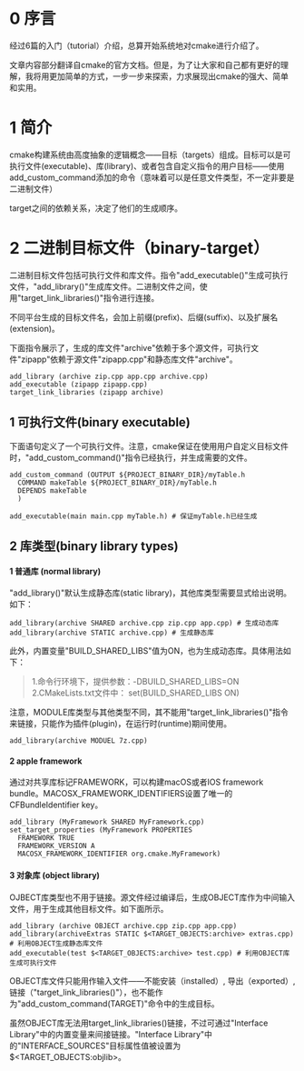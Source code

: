 # 0 序言
经过6篇的入门（tutorial）介绍，总算开始系统地对cmake进行介绍了。

文章内容部分翻译自cmake的官方文档。但是，为了让大家和自己都有更好的理解，我将用更加简单的方式，一步一步来探索，力求展现出cmake的强大、简单和实用。

# 1 简介
cmake构建系统由高度抽象的逻辑概念——目标（targets）组成。目标可以是可执行文件(executable)、库(library)、或者包含自定义指令的用户目标——使用add_custom_command添加的命令（意味着可以是任意文件类型，不一定非要是二进制文件）

target之间的依赖关系，决定了他们的生成顺序。

# 2 二进制目标文件（binary-target）
二进制目标文件包括可执行文件和库文件。指令"add_executable()"生成可执行文件，"add_library()"生成库文件。二进制文件之间，使用"target_link_libraries()"指令进行连接。

不同平台生成的目标文件名，会加上前缀(prefix)、后缀(suffix)、以及扩展名(extension)。


下面指令展示了，生成的库文件"archive"依赖于多个源文件，可执行文件"zipapp"依赖于源文件"zipapp.cpp"和静态库文件"archive"。

```
add_library (archive zip.cpp app.cpp archive.cpp)
add_executable (zipapp zipapp.cpp)
target_link_libraries (zipapp archive)
```

## 1 可执行文件(binary executable)
下面语句定义了一个可执行文件。注意，cmake保证在使用用户自定义目标文件时，"add_custom_command()"指令已经执行，并生成需要的文件。

```
add_custom_command (OUTPUT ${PROJECT_BINARY_DIR}/myTable.h
  COMMAND makeTable ${PROJECT_BINARY_DIR}/myTable.h
  DEPENDS makeTable
  )

add_executable(main main.cpp myTable.h) # 保证myTable.h已经生成
```

## 2 库类型(binary library types)
#### 1 普通库 (normal library)
"add_library()"默认生成静态库(static library)，其他库类型需要显式给出说明。如下：

```
add_library(archive SHARED archive.cpp zip.cpp app.cpp) # 生成动态库
add_library(archive STATIC archive.cpp) # 生成静态库
```
此外，内置变量"BUILD_SHARED_LIBS"值为ON，也为生成动态库。具体用法如下：

> 1.命令行环境下，提供参数：-DBUILD_SHARED_LIBS=ON  
2.CMakeLists.txt文件中： set(BUILD_SHARED_LIBS ON)


注意，MODULE库类型与其他类型不同，其不能用"target_link_libraries()"指令来链接，只能作为插件(plugin)，在运行时(runtime)期间使用。

```
add_library(archive MODUEL 7z.cpp)
```

#### 2 apple framework
通过对共享库标记FRAMEWORK，可以构建macOS或者IOS framework bundle。MACOSX_FRAMEWORK_IDENTIFIERS设置了唯一的CFBundleIdentifier key。

```
add_library (MyFramework SHARED MyFramework.cpp)
set_target_properties (MyFramework PROPERTIES
  FRAMEWORK TRUE
  FRAMEWORK_VERSION A
  MACOSX_FRAMEWORK_IDENTIFIER org.cmake.MyFramework)
```

#### 3 对象库 (object library)
OJBECT库类型也不用于链接。源文件经过编译后，生成OBJECT库作为中间输入文件，用于生成其他目标文件。如下面所示。

```
add_library (archive OBJECT archive.cpp zip.cpp app.cpp)
add_library(archiveExtras STATIC $<TARGET_OBJECTS:archive> extras.cpp) # 利用OBJECT生成静态库文件
add_executable(test $<TARGET_OBJECTS:archive> test.cpp) # 利用OBJECT库生成可执行文件
```

OBJECT库文件只能用作输入文件——不能安装（installed）, 导出（exported）, 链接（"target_link_libraries()"），也不能作为"add_custom_command(TARGET)"命令中的生成目标。

虽然OBJECT库无法用target_link_libraries()链接，不过可通过"Interface Library"中的内置变量来间接链接。"Interface Library"中的"INTERFACE_SOURCES"目标属性值被设置为$<TARGET_OBJECTS:objlib>。
